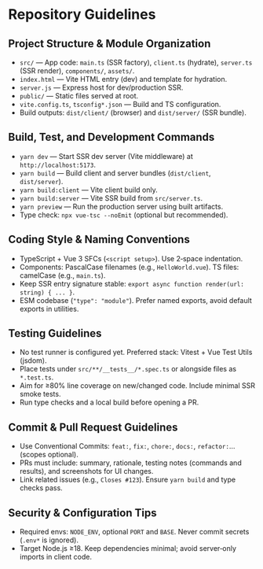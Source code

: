 # Repository Guidelines

## Project Structure & Module Organization
- `src/` — App code: `main.ts` (SSR factory), `client.ts` (hydrate), `server.ts` (SSR render), `components/`, `assets/`.
- `index.html` — Vite HTML entry (dev) and template for hydration.
- `server.js` — Express host for dev/production SSR.
- `public/` — Static files served at root.
- `vite.config.ts`, `tsconfig*.json` — Build and TS configuration.
- Build outputs: `dist/client/` (browser) and `dist/server/` (SSR bundle).

## Build, Test, and Development Commands
- `yarn dev` — Start SSR dev server (Vite middleware) at `http://localhost:5173`.
- `yarn build` — Build client and server bundles (`dist/client`, `dist/server`).
- `yarn build:client` — Vite client build only.
- `yarn build:server` — Vite SSR build from `src/server.ts`.
- `yarn preview` — Run the production server using built artifacts.
- Type check: `npx vue-tsc --noEmit` (optional but recommended).

## Coding Style & Naming Conventions
- TypeScript + Vue 3 SFCs (`<script setup>`). Use 2‑space indentation.
- Components: PascalCase filenames (e.g., `HelloWorld.vue`). TS files: camelCase (e.g., `main.ts`).
- Keep SSR entry signature stable: `export async function render(url: string) { ... }`.
- ESM codebase (`"type": "module"`). Prefer named exports, avoid default exports in utilities.

## Testing Guidelines
- No test runner is configured yet. Preferred stack: Vitest + Vue Test Utils (jsdom).
- Place tests under `src/**/__tests__/*.spec.ts` or alongside files as `*.test.ts`.
- Aim for ≥80% line coverage on new/changed code. Include minimal SSR smoke tests.
- Run type checks and a local build before opening a PR.

## Commit & Pull Request Guidelines
- Use Conventional Commits: `feat:`, `fix:`, `chore:`, `docs:`, `refactor:`… (scopes optional).
- PRs must include: summary, rationale, testing notes (commands and results), and screenshots for UI changes.
- Link related issues (e.g., `Closes #123`). Ensure `yarn build` and type checks pass.

## Security & Configuration Tips
- Required envs: `NODE_ENV`, optional `PORT` and `BASE`. Never commit secrets (`.env*` is ignored).
- Target Node.js ≥18. Keep dependencies minimal; avoid server‑only imports in client code.
